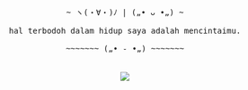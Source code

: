 <p align="center">
 <samp>
  <br>
   ~ ヽ(・∀・)ﾉ | („• ᴗ •„) ~
  <br>
  <br>
hal terbodoh dalam hidup saya adalah mencintaimu.
  <br>
  <br>
   ~~~~~~~ („• ֊ •„) ~~~~~~~
</samp>
  <br>
  <br>
  <br>
  <a href="https://twitter.com/dixi_exe/status/1447799569257930752?s=20"><img src="https://github.com/DixiExe/DixiExe/blob/main/tweet.png"/></a>
</p>
